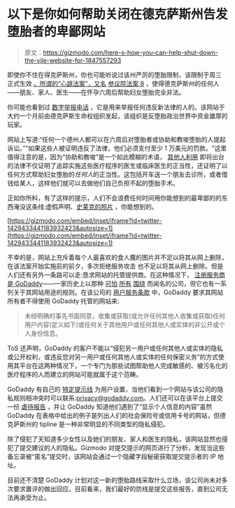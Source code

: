 # 以下是你如何帮助关闭在德克萨斯州告发堕胎者的卑鄙网站

> 原文：<https://gizmodo.com/here-s-how-you-can-help-shut-down-the-vile-website-for-1847557293>

即使你不住在得克萨斯州，你也可能听说过该州严厉的堕胎限制，该限制于周三 正式生效 [。所谓的“心跳法案”，又名](https://www.usatoday.com/story/news/politics/2021/09/01/texas-abortion-law-what-to-know/5679581001/) [参议院法案 8](https://legiscan.com/TX/bill/SB8/2021) ，使得德克萨斯州的任何人——朋友、家人、医生——在怀孕六周后帮助妇女堕胎完全非法。



你可能也看到过 [数字举报电话](https://prolifewhistleblower.com/) ，它是用来举报任何违反新法律的人的。该网站于大约一个月前由德克萨斯生命权组织发起，该组织是反堕胎政治世界中资金雄厚的玩家。

网站上写道:“任何一个德州人都可以在六周后对堕胎者或协助和教唆堕胎的人提起诉讼。”"如果这些人被证明违反了法律，他们必须支付至少 1 万美元的罚款。"这里值得注意的是，因为“协助和教唆”是一个如此模糊的术语， [其他人利用](https://www.texastribune.org/2021/05/13/texas-heartbeat-abortion-six-weeks/) 即将出台的法律不仅证明了追踪实施这些医疗程序的医生或临床医生的正当性，还证明了以任何方式帮助妇女堕胎的*任何人*的正当性。这包括开车送一个朋友去诊所，或者借钱给某人，这样他们就可以去做他们自己负担不起的堕胎手术。

正如你所料，有了这样的提示，人们不会浪费任何时间用你能想到的最卑鄙的的东西淹没这条线:虚假声明、[史莱克的照片](https://www.themarysue.com/anti-abortion-tip-line-gets-shrek-porn-and-memes/) ，你能想到的。

 [https://gizmodo.com/embed/inset/iframe?id=twitter-1429433441183932423&autosize=1](https://gizmodo.com/embed/inset/iframe?id=twitter-1429433441183932423&autosize=1) 

不幸的是，网站上充斥着每个人最喜欢的食人魔的图片并不足以将其从网上删除，在该法案开始实施前的前夕，多次拒绝服务攻击 也不足以将其从网上删除。但是人们还有另外一条路可以走:恳求网站的托管提供商。在这种情况下， [注册服务商是 GoDaddy](https://builtwith.com/prolifewhistleblower.com)——一家历史上以那种 [可怕](https://gizmodo.com/as-if-you-needed-another-reason-to-hate-f-cking-godaddy-5870559) [所有](https://gizmodo.com/godaddy-was-apparently-hacked-last-year-so-check-your-1843265524) [围绕](https://gizmodo.com/attackers-dupe-godaddy-staff-into-helping-them-take-dow-1845733837) 而闻名的公司，但它也有一系列关于其网站用途的规则。在该公司的 [用户服务条款](https://www.godaddy.com/legal/agreements/universal-terms-of-service-agreement) 中，GoDaddy 要求其网站所有者不得使用 GoDaddy 托管的网站来:

> 未经明确的事先书面同意，收集或获取(或允许任何其他人收集或获取)任何用户内容(定义如下)或任何关于其他用户或任何其他人或实体的非公开或个人身份信息。

ToS 还声明，GoDaddy 的客户不能以“侵犯另一用户或任何其他人或实体的隐私或公开权利，或违反您对另一用户或任何其他人或实体的任何保密义务”的方式使用其平台在这两种情况下，一个专门为那些试图帮助他人完成敏感的、被污名化的医疗程序的人而建立的网站可能就属于这个范畴。

GoDaddy 有自己的 [特定提示线](https://www.godaddy.com/help/reporting-abuse-27154) 为用户设置，当他们看到一个网站与该公司的隐私规则相冲突时可以联系:privacy@godaddy.com。人们还可以在该平台上提交一份 [虐待报告](https://supportcenter.godaddy.com/AbuseReport?) ，并让 GoDaddy 知道他们遇到了“显示个人信息的内容”虽然 GoDaddy 在表格中给出的例子是列出人们的社会保险号或信用卡号的网站，但德克萨斯州的 tipline 是一种非常明显的不同类型的隐私侵犯。

除了侵犯了天知道多少女性以及她们的朋友、家人和医生的隐私，该网站显然也侵犯了提交建议的人的隐私。Gizmodo 对提交提示的网页进行了分析，发现当这些备忘录被“匿名”提交时，该网站会通过一个隐藏字段秘密获取提交提示者的 IP 地址。

目前还不清楚 GoDaddy 计划对这一新的堕胎路线采取什么立场，该公司尚未对多次要求置评的做出回应。目前看来，我们最好的防线是提交这些报告，直到公司无法再承受为止。